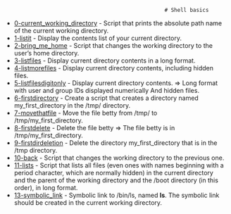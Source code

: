                                                        # Shell basics
- [0-current_working_directory](https://github.com/samdaphbynet/holbertonschool-shell/blob/master/basics/0-current_working_directory) - Script that prints the absolute path name of the current working directory.<br/>
- [1-listit](https://github.com/samdaphbynet/holbertonschool-shell/blob/master/basics/1-listit) - Display the contents list of your current directory.<br/>
- [2-bring_me_home](https://github.com/samdaphbynet/holbertonschool-shell/blob/master/basics/1-listit) - Script that changes the working directory to the user’s home directory.<br/>
- [3-listfiles](https://github.com/samdaphbynet/holbertonschool-shell/blob/master/basics/3-listfiles) - Display current directory contents in a long format. <br/>
- [4-listmorefiles](https://github.com/samdaphbynet/holbertonschool-shell/blob/master/basics/4-listmorefiles) - Display current directory contents, including hidden files. <br/>
- [5-listfilesdigitonly](https://github.com/samdaphbynet/holbertonschool-shell/blob/master/basics/5-listfilesdigitonly) - Display current directory contents. => Long format
 with user and group IDs displayed numerically
 And hidden files. <br/>
- [6-firstdirectory](https://github.com/samdaphbynet/holbertonschool-shell/blob/master/basics/6-firstdirectory) - Create a script that creates a directory named my_first_directory in the /tmp/ directory.<br/>
- [7-movethatfile](https://github.com/samdaphbynet/holbertonschool-shell/blob/master/basics/7-movethatfile) - Move the file betty from /tmp/ to /tmp/my_first_directory.<br/>
- [8-firstdelete](https://github.com/samdaphbynet/holbertonschool-shell/blob/master/basics/8-firstdelete) - Delete the file betty => The file betty is in /tmp/my_first_directory. <br/>
- [9-firstdirdeletion](https://github.com/samdaphbynet/holbertonschool-shell/blob/master/basics/9-firstdirdeletion) - Delete the directory my_first_directory that is in the /tmp directory.<br/>
- [10-back](https://github.com/samdaphbynet/holbertonschool-shell/blob/master/basics/10-back) - Script that changes the working directory to the previous one.<br/>
- [11-lists](https://github.com/samdaphbynet/holbertonschool-shell/blob/master/basics/11-lists) - Script that lists all files (even ones with names beginning with a period character, which are normally hidden) in the current directory and the parent of the working directory and the /boot directory (in this order), in long format.<br/>
- [13-symbolic_link](https://github.com/samdaphbynet/holbertonschool-shell/blob/master/basics/13-symbolic_link) -  Symbolic link to /bin/ls, named __ls__. The symbolic link should be created in the current working directory.<br/>

